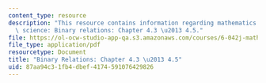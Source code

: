 ```yaml
---
content_type: resource
description: "This resource contains information regarding mathematics for computer\
  \ science: Binary relations: Chapter 4.3 \u2013 4.5."
file: https://ol-ocw-studio-app-qa.s3.amazonaws.com/courses/6-042j-mathematics-for-computer-science-spring-2015/87aa94c31fb4dbef4174591076429826_MIT6_042JS15_Session7.pdf
file_type: application/pdf
resourcetype: Document
title: "Binary Relations: Chapter 4.3 \u2013 4.5"
uid: 87aa94c3-1fb4-dbef-4174-591076429826
---
```

